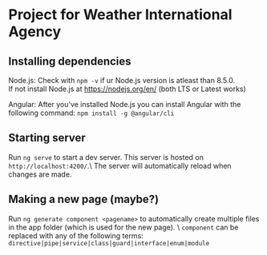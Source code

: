 # Project for Weather International Agency


## Installing dependencies
Node.js:
Check with `npm -v` if ur Node.js version is atleast than 8.5.0.\
If not install Node.js at https://nodejs.org/en/ (both LTS or Latest works)

Angular:
After you've installed Node.js you can install Angular with the following command:
```npm install -g @angular/cli```

## Starting server
Run `ng serve` to start a dev server. This server is hosted on `http://localhost:4200/`.\ 
The server will automatically reload when changes are made.

## Making a new page (maybe?)
Run `ng generate component <pagename>` to automatically create multiple files in the app folder (which is used for the new page). \ `component` can be replaced with any of the following terms: `directive|pipe|service|class|guard|interface|enum|module`